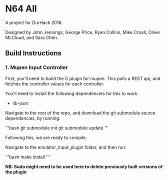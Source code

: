 # N64 All
A project for DurHack 2018.

Designed by John Jennings, George Price, Ryan Collins, Mike Croall, Oliver McCloud, and Sara Chen.

## Build Instructions
### 1. Mupen Input Controller
First, you'll need to build the C plugin for mupen. This polls a REST api, and fetches the controller values for each controller.

You'll need to install the following dependencies for this to work:
- lib-json

Navigate to the root of the repo, and download the git submodule source dependencies, by running:

'''bash
git submodule init
git submodule update
'''

Following this, we are ready to compile.

Navigate to the emulator_input_plugin folder, and then run:

'''bash
make install
'''

**NB: Sudo might need to be used here to delete previously built versions of the plugin**


